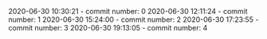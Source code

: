 2020-06-30 10:30:21 - commit number: 0
2020-06-30 12:11:24 - commit number: 1
2020-06-30 15:24:00 - commit number: 2
2020-06-30 17:23:55 - commit number: 3
2020-06-30 19:13:05 - commit number: 4
